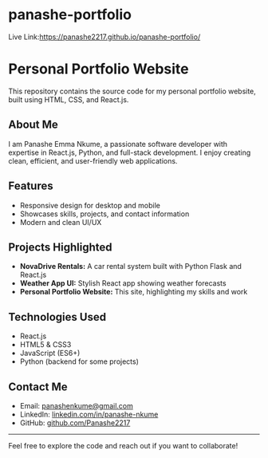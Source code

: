 # panashe-portfolio
Live Link:https://panashe2217.github.io/panashe-portfolio/
# Personal Portfolio Website

This repository contains the source code for my personal portfolio website, built using HTML, CSS, and React.js.

## About Me

I am Panashe Emma Nkume, a passionate software developer with expertise in React.js, Python, and full-stack development. I enjoy creating clean, efficient, and user-friendly web applications.

## Features

- Responsive design for desktop and mobile
- Showcases skills, projects, and contact information
- Modern and clean UI/UX

## Projects Highlighted

- **NovaDrive Rentals:** A car rental system built with Python Flask and React.js
- **Weather App UI:** Stylish React app showing weather forecasts
- **Personal Portfolio Website:** This site, highlighting my skills and work

## Technologies Used

- React.js
- HTML5 & CSS3
- JavaScript (ES6+)
- Python (backend for some projects)

## Contact Me

- Email: panashenkume@gmail.com  
- LinkedIn: [linkedin.com/in/panashe-nkume](https://linkedin.com/in/panashe-nkume)  
- GitHub: [github.com/Panashe2217](https://github.com/Panashe2217)  

---

Feel free to explore the code and reach out if you want to collaborate!
